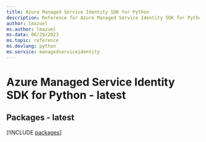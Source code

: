 ```yaml
---
title: Azure Managed Service Identity SDK for Python
description: Reference for Azure Managed Service Identity SDK for Python
author: lmazuel
ms.author: lmazuel
ms.data: 06/29/2023
ms.topic: reference
ms.devlang: python
ms.service: managedserviceidentity
---
```

# Azure Managed Service Identity SDK for Python - latest
## Packages - latest
[!INCLUDE [packages](managed-service-identity-index.md)]
